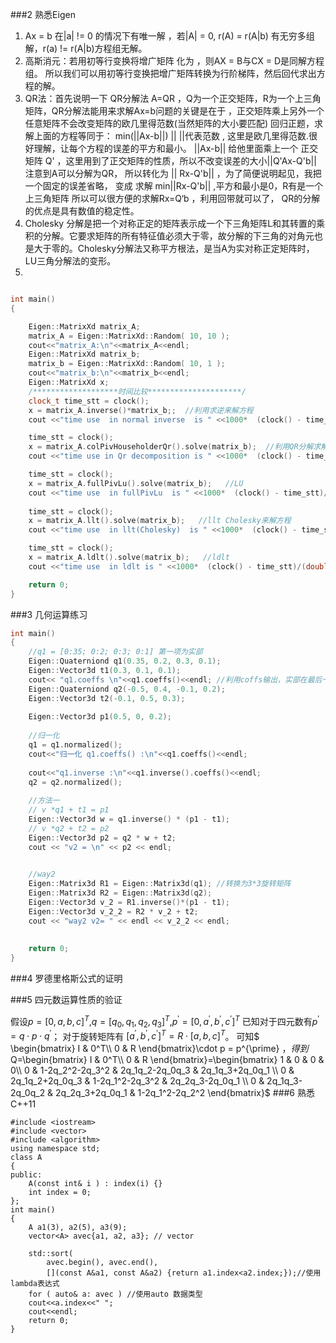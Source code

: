 ###2 熟悉Eigen
1. Ax = b 在|a| != 0 的情况下有唯一解 ，若|A| = 0, r(A) = r(A|b) 有无穷多组解，r(a) != r(A|b)方程组无解。
2. 高斯消元：若用初等行变换将增广矩阵 化为 ，则AX = B与CX = D是同解方程组。
   所以我们可以用初等行变换把增广矩阵转换为行阶梯阵，然后回代求出方程的解。
3. QR法：首先说明一下 QR分解法 A=QR ，Q为一个正交矩阵，R为一个上三角矩阵，QR分解法能用来求解Ax=b问题的关键是在于 ，正交矩阵乘上另外一个任意矩阵不会改变矩阵的欧几里得范数(当然矩阵的大小要匹配)
   回归正题，求解上面的方程等同于： min(||Ax-b||) || ||代表范数 , 这里是欧几里得范数.很好理解，让每个方程的误差的平方和最小。
   ||Ax-b|| 给他里面乘上一个 正交矩阵 Q' ，这里用到了正交矩阵的性质，所以不改变误差的大小||Q'Ax-Q'b|| 注意到A可以分解为QR， 所以转化为 || Rx-Q'b|| ，为了简便说明起见，我把一个固定的误差省略， 变成 求解 min||Rx-Q'b|| ,平方和最小是0，R有是一个上三角矩阵 所以可以很方便的求解Rx=Q‘b ，利用回带就可以了， QR的分解的优点是具有数值的稳定性。
4. Cholesky 分解是把一个对称正定的矩阵表示成一个下三角矩阵L和其转置的乘积的分解。它要求矩阵的所有特征值必须大于零，故分解的下三角的对角元也是大于零的。Cholesky分解法又称平方根法，是当A为实对称正定矩阵时，LU三角分解法的变形。
5. 
``` cpp

int main()
{

    Eigen::MatrixXd matrix_A;
    matrix_A = Eigen::MatrixXd::Random( 10, 10 );
    cout<<"matrix_A:\n"<<matrix_A<<endl;
    Eigen::MatrixXd matrix_b;
    matrix_b = Eigen::MatrixXd::Random( 10, 1 );
    cout<<"matrix_b:\n"<<matrix_b<<endl;
    Eigen::MatrixXd x;
    /*******************时间比较*********************/
    clock_t time_stt = clock();
    x = matrix_A.inverse()*matrix_b;;  //利用求逆来解方程
    cout <<"time use  in normal inverse  is " <<1000*  (clock() - time_stt)/(double)CLOCKS_PER_SEC <<"ms" << endl;

    time_stt = clock();
    x = matrix_A.colPivHouseholderQr().solve(matrix_b);  //利用QR分解求解方程
    cout <<"time use in Qr decomposition is " <<1000*  (clock() - time_stt)/(double)CLOCKS_PER_SEC <<"ms" << endl;

    time_stt = clock();
    x = matrix_A.fullPivLu().solve(matrix_b);   //LU
    cout <<"time use  in fullPivLu  is " <<1000*  (clock() - time_stt)/(double)CLOCKS_PER_SEC <<"ms" << endl;
    
    time_stt = clock();
    x = matrix_A.llt().solve(matrix_b);   //llt Cholesky来解方程
    cout <<"time use  in llt(Cholesky)  is " <<1000*  (clock() - time_stt)/(double)CLOCKS_PER_SEC <<"ms" << endl;

    time_stt = clock();
    x = matrix_A.ldlt().solve(matrix_b);   //ldlt
    cout <<"time use  in ldlt is " <<1000*  (clock() - time_stt)/(double)CLOCKS_PER_SEC <<"ms"<< endl;

    return 0;
}

```
###3 几何运算练习
``` cpp
int main()
{
	//q1 = [0:35; 0:2; 0:3; 0:1] 第一项为实部
    Eigen::Quaterniond q1(0.35, 0.2, 0.3, 0.1);
	Eigen::Vector3d t1(0.3, 0.1, 0.1);
	cout<< "q1.coeffs \n"<<q1.coeffs()<<endl; //利用coffs输出，实部在最后一位
    Eigen::Quaterniond q2(-0.5, 0.4, -0.1, 0.2);
    Eigen::Vector3d t2(-0.1, 0.5, 0.3);
	
    Eigen::Vector3d p1(0.5, 0, 0.2);
    
	//归一化
    q1 = q1.normalized();
	cout<<"归一化 q1.coeffs() :\n"<<q1.coeffs()<<endl;
	
	cout<<"q1.inverse :\n"<<q1.inverse().coeffs()<<endl;
    q2 = q2.normalized();
    
    //方法一
    // v *q1 + t1 = p1
    Eigen::Vector3d w = q1.inverse() * (p1 - t1);
	// v *q2 + t2 = p2
    Eigen::Vector3d p2 = q2 * w + t2;
    cout << "v2 = \n" << p2 << endl;

    
    //way2    
    Eigen::Matrix3d R1 = Eigen::Matrix3d(q1); //转换为3*3旋转矩阵
    Eigen::Matrix3d R2 = Eigen::Matrix3d(q2);
    Eigen::Vector3d v_2 = R1.inverse()*(p1 - t1);
    Eigen::Vector3d v_2_2 = R2 * v_2 + t2;
    cout << "way2 v2= " << endl << v_2_2 << endl;
     
    
    return 0;
}

```

###4 罗德里格斯公式的证明 




###5 四元数运算性质的验证

假设$p=[0,a,b,c]^T$,$q=[q_0,q_1,q_2,q_3]^T$,$p^{\prime}=[0,a^{\prime},b^{\prime},c^{\prime}]^T$
已知对于四元数有$p^{\prime}=q\cdot p\cdot q^{\prime}$；
对于旋转矩阵有 $[a^{\prime},b^{\prime},c^{\prime}]^T=R\cdot[a,b,c]^T$。
可知$
 \begin{bmatrix}
   I & 0^T\\\\
   0 & R
  \end{bmatrix}\cdot p = p^{\prime}
$，得到$Q=\begin{bmatrix}
   I & 0^T\\\\
   0 & R
  \end{bmatrix}=\begin{bmatrix}
   1 & 0 & 0 & 0\\\\
   0 & 1-2q_2^2-2q_3^2 & 2q_1q_2-2q_0q_3 & 2q_1q_3+2q_0q_1 \\\\
   0 & 2q_1q_2+2q_0q_3 & 1-2q_1^2-2q_3^2 & 2q_2q_3-2q_0q_1 \\\\
   0 & 2q_1q_3-2q_0q_2 & 2q_2q_3+2q_0q_1 & 1-2q_1^2-2q_2^2
  \end{bmatrix}$ 
###6 熟悉 C++11

```
#include <iostream>
#include <vector>
#include <algorithm>
using namespace std;
class A
{
public:
    A(const int& i ) : index(i) {}
    int index = 0;
};
int main() 
{
    A a1(3), a2(5), a3(9);
    vector<A> avec{a1, a2, a3}; // vector 
    
    std::sort(
        avec.begin(), avec.end(), 
        [](const A&a1, const A&a2) {return a1.index<a2.index;});//使用lambda表达式
    for ( auto& a: avec ) //使用auto 数据类型 
    cout<<a.index<<" "; 
    cout<<endl;
    return 0;
}
```